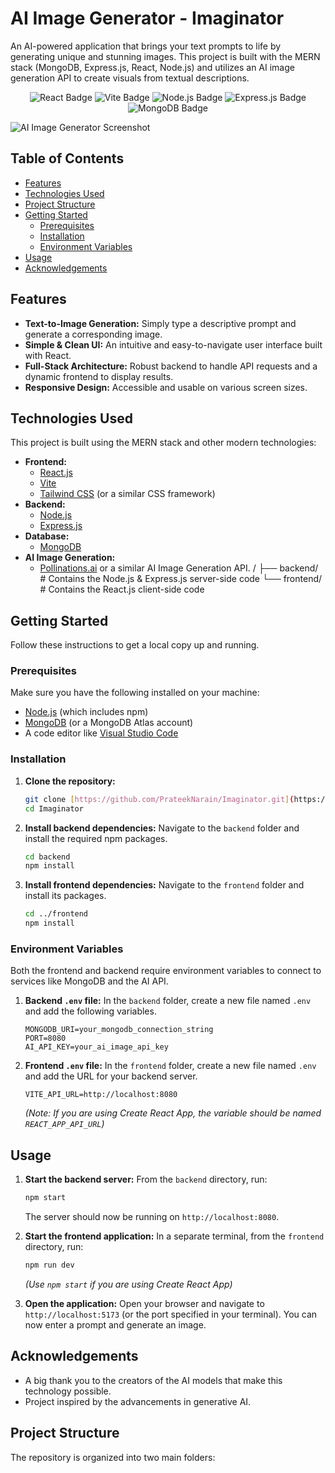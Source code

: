 # AI Image Generator - Imaginator

An AI-powered application that brings your text prompts to life by generating unique and stunning images. This project is built with the MERN stack (MongoDB, Express.js, React, Node.js) and utilizes an AI image generation API to create visuals from textual descriptions.

<div align="center">
  <img src="https://img.shields.io/badge/React-20232A?style=for-the-badge&logo=react&logoColor=61DAFB" alt="React Badge"/>
  <img src="https://img.shields.io/badge/Vite-646CFF?style=for-the-badge&logo=vite&logoColor=white" alt="Vite Badge"/>
  <img src="https://img.shields.io/badge/Node.js-339933?style=for-the-badge&logo=nodedotjs&logoColor=white" alt="Node.js Badge"/>
  <img src="https://img.shields.io/badge/Express.js-000000?style=for-the-badge&logo=express&logoColor=white" alt="Express.js Badge"/>
  <img src="https://img.shields.io/badge/MongoDB-4EA94B?style=for-the-badge&logo=mongodb&logoColor=white" alt="MongoDB Badge"/>
</div>

![AI Image Generator Screenshot](https://i.imgur.com/8aT1u7t.jpg)

## Table of Contents

- [Features](#features)
- [Technologies Used](#technologies-used)
- [Project Structure](#project-structure)
- [Getting Started](#getting-started)
  - [Prerequisites](#prerequisites)
  - [Installation](#installation)
  - [Environment Variables](#environment-variables)
- [Usage](#usage)
- [Acknowledgements](#acknowledgements)

## Features

-   **Text-to-Image Generation:** Simply type a descriptive prompt and generate a corresponding image.
-   **Simple & Clean UI:** An intuitive and easy-to-navigate user interface built with React.
-   **Full-Stack Architecture:** Robust backend to handle API requests and a dynamic frontend to display results.
-   **Responsive Design:** Accessible and usable on various screen sizes.

## Technologies Used

This project is built using the MERN stack and other modern technologies:

-   **Frontend:**
    -   [React.js](https://reactjs.org/)
    -   [Vite](https://vitejs.dev/)
    -   [Tailwind CSS](https://tailwindcss.com/) (or a similar CSS framework)
-   **Backend:**
    -   [Node.js](https://nodejs.org/)
    -   [Express.js](https://expressjs.com/)
-   **Database:**
    -   [MongoDB](https://www.mongodb.com/)
-   **AI Image Generation:**
    -   [Pollinations.ai](https://pollinations.ai/) or a similar AI Image Generation API.
/
├── backend/      # Contains the Node.js & Express.js server-side code
└── frontend/      # Contains the React.js client-side code
## Getting Started

Follow these instructions to get a local copy up and running.

### Prerequisites

Make sure you have the following installed on your machine:

-   [Node.js](https://nodejs.org/en/download/) (which includes npm)
-   [MongoDB](https://www.mongodb.com/try/download/community) (or a MongoDB Atlas account)
-   A code editor like [Visual Studio Code](https://code.visualstudio.com/)

### Installation

1.  **Clone the repository:**
    ```sh
    git clone [https://github.com/PrateekNarain/Imaginator.git](https://github.com/PrateekNarain/Imaginator.git)
    cd Imaginator
    ```

2.  **Install backend dependencies:**
    Navigate to the `backend` folder and install the required npm packages.
    ```sh
    cd backend
    npm install
    ```

3.  **Install frontend dependencies:**
    Navigate to the `frontend` folder and install its packages.
    ```sh
    cd ../frontend
    npm install
    ```

### Environment Variables

Both the frontend and backend require environment variables to connect to services like MongoDB and the AI API.

1.  **Backend `.env` file:**
    In the `backend` folder, create a new file named `.env` and add the following variables.
    ```
    MONGODB_URI=your_mongodb_connection_string
    PORT=8080
    AI_API_KEY=your_ai_image_api_key
    ```

2.  **Frontend `.env` file:**
    In the `frontend` folder, create a new file named `.env` and add the URL for your backend server.
    ```
    VITE_API_URL=http://localhost:8080
    ```
    *(Note: If you are using Create React App, the variable should be named `REACT_APP_API_URL`)*

## Usage

1.  **Start the backend server:**
    From the `backend` directory, run:
    ```sh
    npm start
    ```
    The server should now be running on `http://localhost:8080`.

2.  **Start the frontend application:**
    In a separate terminal, from the `frontend` directory, run:
    ```sh
    npm run dev
    ```
    *(Use `npm start` if you are using Create React App)*

3.  **Open the application:**
    Open your browser and navigate to `http://localhost:5173` (or the port specified in your terminal). You can now enter a prompt and generate an image.

## Acknowledgements

-   A big thank you to the creators of the AI models that make this technology possible.
-   Project inspired by the advancements in generative AI.
## Project Structure

The repository is organized into two main folders:
